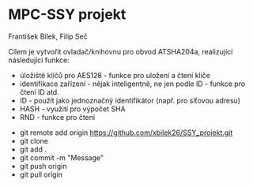 # MPC-SSY projekt

František Bílek, Filip Seč

Cílem je vytvořit ovladač/knihovnu pro obvod ATSHA204a, realizující následující funkce:
* úložiště klíčů pro AES128 - funkce pro uložení a čtení klíče
* identifikace zařízení - nějak inteligentně, ne jen podle ID - funkce pro čtení ID atd.
* ID - použít jako jednoznačný identifikátor (např. pro síťovou adresu)
* HASH - využití pro výpočet SHA
* RND - funkce pro čtení

- git remote add origin https://github.com/xbilek26/SSY_projekt.git
- git clone
- git add .
- git commit -m "Message"
- git push origin
- git pull origin
